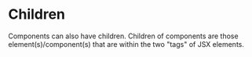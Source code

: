 # Children
Components can also have children. Children of components are those element(s)/component(s) that are within the two "tags" of JSX elements.

